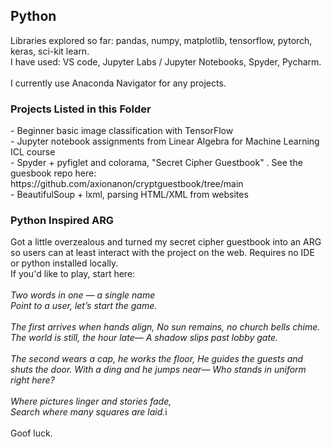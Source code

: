 <h2>Python</h2>
Libraries explored so far: pandas, numpy, matplotlib, tensorflow, pytorch, keras, sci-kit learn. <br>
I have used: VS code, Jupyter Labs / Jupyter Notebooks, Spyder, Pycharm. <br> <br>
I currently use Anaconda Navigator for any projects.

<h3>Projects Listed in this Folder</h3>
- Beginner basic image classification with TensorFlow <br>
- Jupyter notebook assignments from Linear Algebra for Machine Learning ICL course <br>
- Spyder + pyfiglet and colorama, "Secret Cipher Guestbook" . See the guesbook repo here: https://github.com/axionanon/cryptguestbook/tree/main <br>
- BeautifulSoup + lxml, parsing HTML/XML from websites

<h3>Python Inspired ARG</h3>
Got a little overzealous and turned my secret cipher guestbook into an ARG so users can at least interact with the project on the web. Requires no IDE or python installed locally. <br>
If you'd like to play, start here:
<br><br>
<i>Two words in one — a single name <br>
Point to a user, let’s start the game.<br>
<br>
The first arrives when hands align, No sun remains, no church bells chime. The world is still, the hour late— A shadow slips past lobby gate.<br>
<br>
The second wears a cap, he works the floor, He guides the guests and shuts the door. With a ding and he jumps near— Who stands in uniform right here?<br>
<br>
Where pictures linger and stories fade,<br>
Search where many squares are laid.</i>i<br>
<br>
Goof luck. 
